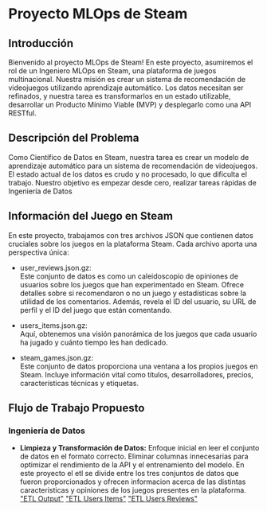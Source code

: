 # Proyecto MLOps de Steam
## Introducción
Bienvenido al proyecto MLOps de Steam! En este proyecto, asumiremos el rol de un Ingeniero MLOps en Steam, una plataforma de juegos multinacional. Nuestra misión es crear un sistema de recomendación de videojuegos utilizando aprendizaje automático. Los datos necesitan ser refinados, y nuestra tarea es transformarlos en un estado utilizable, desarrollar un Producto Mínimo Viable (MVP) y desplegarlo como una API RESTful.

## Descripción del Problema
Como Científico de Datos en Steam, nuestra tarea es crear un modelo de aprendizaje automático para un sistema de recomendación de videojuegos. El estado actual de los datos es crudo y no procesado, lo que dificulta el trabajo. Nuestro objetivo es empezar desde cero, realizar tareas rápidas de Ingeniería de Datos

## Información del Juego en Steam
En este proyecto, trabajamos con tres archivos JSON que contienen datos cruciales sobre los juegos en la plataforma Steam. Cada archivo aporta una perspectiva única:
* user_reviews.json.gz: <br>
Este conjunto de datos es como un caleidoscopio de opiniones de usuarios sobre los juegos que han experimentado en Steam. Ofrece detalles sobre si recomendaron o no un juego y estadísticas sobre la utilidad de los comentarios. Además, revela el ID del usuario, su URL de perfil y el ID del juego que están comentando.

* users_items.json.gz:<br>
Aquí, obtenemos una visión panorámica de los juegos que cada usuario ha jugado y cuánto tiempo les han dedicado.

* steam_games.json.gz: <br>
Este conjunto de datos proporciona una ventana a los propios juegos en Steam. Incluye información vital como títulos, desarrolladores, precios, características técnicas y etiquetas.

## Flujo de Trabajo Propuesto

### Ingeniería de Datos

- **Limpieza y Transformación de Datos:** Enfoque inicial en leer el conjunto de datos en el formato correcto. Eliminar columnas innecesarias para optimizar el rendimiento de la API y el entrenamiento del modelo. En este proyecto el etl se divide entre los tres conjuntos de datos que fueron proporcionados y ofrecen informacion acerca de las distintas caracteristicas y opiniones de los juegos presentes en la plataforma.
["ETL Output"](01_ETL_Output.ipynb)
["ETL Users Items"](01_ETL_user_items.ipynb)
["ETL Users Reviews"](01_ETL_user_reviews.ipynb)
